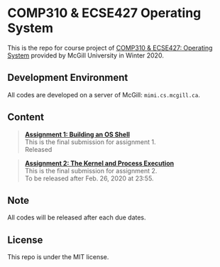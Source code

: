 # **COMP310 & ECSE427 Operating System**  
This is the repo for course project of [COMP310 & ECSE427: Operating System](https://www.mcgill.ca/study/2019-2020/courses/comp-310) provided by McGill University in Winter 2020.  

## Development Environment  
All codes are developed on a server of McGill: `mimi.cs.mcgill.ca`.  

## Content  
> [**Assignment 1: Building an OS Shell**](https://github.com/Catosine/COMP310-ECSE427-Operating-System/tree/ec92eec14dff39225b75a7029a75d193a803eb02/shell)  
> This is the final submission for assignment 1.  
> Released

> [**Assignment 2: The Kernel and Process Execution**]()  
> This is the final submission for assignment 2.  
> To be released after Feb. 26, 2020 at 23:55.  

## Note  
All codes will be released after each due dates.  

## License  
This repo is under the MIT license.